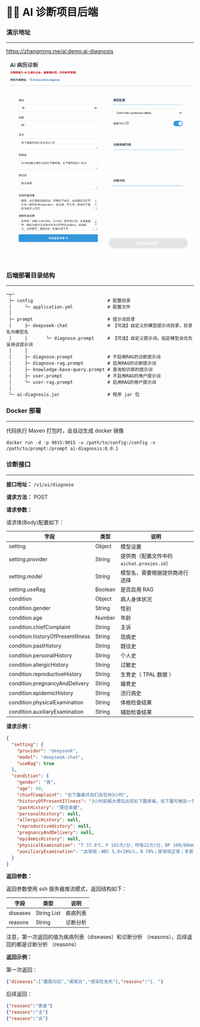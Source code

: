 # 🧑‍⚕ AI 诊断项目后端

### 演示地址

---

https://zhangming.me/ai:demo:ai-diagnosis

![AI 诊断界面](docs/ai-diagnosis.gif)

### 后端部署目录结构

---

```
─┬─
 ├─ config                            # 配置目录
 │     └─ application.yml             # 配置文件
 │
 ├─ prompt                            # 提示词目录
 │     ├─ deepseek-chat               # 【可选】自定义的模型提示词目录，目录名为模型名
 │     │       └─ diagnose.prompt     # 【可选】自定义提示词，指定模型会优先采用该提示词
 │     │
 │     ├─ diagnose.prompt             # 不启用RAG的诊断提示词
 │     ├─ diagnose-rag.prompt         # 启用RAG的诊断提示词
 │     ├─ knowledge-base-query.prompt # 查询知识库的提示词
 │     ├─ user.prompt                 # 不启用RAG的用户提示词
 │     └─ user-rag.prompt             # 启用RAG的用户提示词
 │
 └─ ai-diagnosis.jar                  # 程序 jar 包
```

### Docker 部署

---

代码执行 Maven 打包时，会自动生成 docker 镜像

```shell
docker run -d -p 9015:9015 -v /path/to/config:/config -v /path/to/prompt:/prompt ai-diagnosis:0.0.1
```

### 诊断接口

---

**接口地址：** `/v1/ai/diagnose`

**请求方法：** POST

**请求参数：**

请求体(Body)配置如下：

| 字段                                | 类型      | 说明                              |
|-----------------------------------|---------|---------------------------------|
| setting                           | Object  | 模型设置                            |
| setting.provider                  | String  | 提供商（配置文件中的 `aichat.proxies.id`） |
| setting.model                     | String  | 模型名，需要根据提供商进行选择                 |
| setting.useRag                    | Boolean | 是否启用 RAG                        |
| condition                         | Object  | 病人身体状况                          |
| condition.gender                  | String  | 性别                              |
| condition.age                     | Number  | 年龄                              |
| condition.chiefComplaint          | String  | 主诉                              |
| condition.historyOfPresentIllness | String  | 现病史                             |
| condition.pastHistory             | String  | 既往史                             |
| condition.personalHistory         | String  | 个人史                             |
| condition.allergicHistory         | String  | 过敏史                             |
| condition.reproductiveHistory     | String  | 生育史（ TPAL 数据 ）                  |
| condition.pregnancyAndDelivery    | String  | 婚育史                             |
| condition.epidemicHistory         | String  | 流行病史                            |
| condition.physicalExamination     | String  | 体格检查结果                          |
| condition.auxiliaryExamination    | String  | 辅助检查结果                          |

**请求示例：**

```json
{
  "setting": {
    "provider": "deepseek",
    "model": "deepseek-chat",
    "useRag": true
  },
  "condition": {
    "gender": "男",
    "age": 49,
    "chiefComplaint": "右下腹痛并自扪及包块3小时",
    "historyOfPresentIllness": "3小时前解大便后出现右下腹疼痛，右下腹可触及一包块",
    "pastHistory": "既往体健",
    "personalHistory": null,
    "allergicHistory": null,
    "reproductiveHistory": null,
    "pregnancyAndDelivery": null,
    "epidemicHistory": null,
    "physicalExamination": "T 37.8℃，P 101次/分，呼吸22次/分，BP 100/60mmHg。腹软，未见胃肠型蠕动波，肝脾肋下未及，右侧腹股沟区可扪及一圆形肿块(4cm×4cm)，有压痛、界欠清，肿块位于腹股沟韧带上内方",
    "auxiliaryExamination": "血常规：WBC 5.0×109/L，N 78%；尿常规正常；多普勒超声：腹股沟纵切见多层分布混合回声区(4-5cm)，远端膨大，边界整齐；腹部X线：阶梯状液气平"
  }
}
```

**返回参数：**

返回参数使用 ssh 服务器推流模式，返回结构如下：

| 字段       | 类型          | 说明   |
|----------|-------------|------|
| diseases | String List | 疾病列表 |
| reasons  | String      | 诊断分析 |

注意，第一次返回的值为疾病列表（diseases）和诊断分析 （reasons），后续返回的都是诊断分析 （reasons）

**返回示例：**

第一次返回：
```json lines
{"diseases":["腹股沟疝","阑尾炎","感染性发热"],"reasons":"1. "}
```

后续返回：
```json lines
{"reasons":"患者"}
{"reasons":"主"}
{"reasons":"诉"}
```